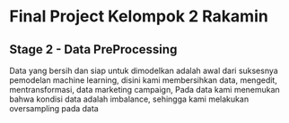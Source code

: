 # Final Project Kelompok 2 Rakamin

## Stage 2 - Data PreProcessing

Data yang bersih dan siap untuk dimodelkan adalah awal dari suksesnya pemodelan machine learning, disini kami membersihkan data, mengedit, mentransformasi, data marketing campaign,
Pada data kami menemukan bahwa kondisi data adalah imbalance, sehingga kami melakukan oversampling pada data
